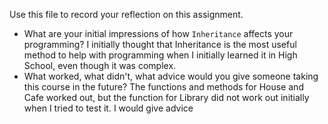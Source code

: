 Use this file to record your reflection on this assignment.

- What are your initial impressions of how `Inheritance` affects your programming?
I initially thought that Inheritance is the most useful method to help with programming when I initially learned it in High School, even though it was complex.
- What worked, what didn't, what advice would you give someone taking this course in the future?
The functions and methods for House and Cafe worked out, but the function for Library did not work out initially when I tried to test it. I would give advice